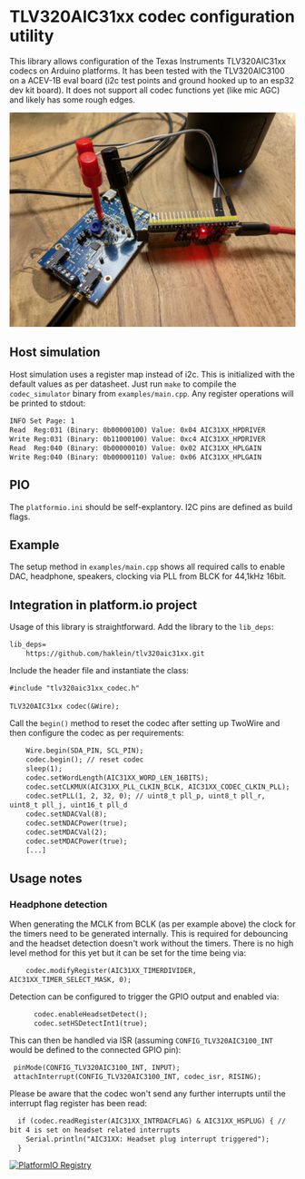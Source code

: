 # TLV320AIC31xx codec configuration utility

This library allows configuration of the Texas Instruments TLV320AIC31xx codecs on Arduino platforms. It has been tested with the TLV320AIC3100 on a ACEV-1B eval board (i2c test points and ground hooked up to an esp32 dev kit board). It does not support all codec functions yet (like mic AGC) and likely has some rough edges.

![screenshot](images/eval.jpg)

## Host simulation

Host simulation uses a register map instead of i2c. This is initialized with the default values as per datasheet. Just run `make` to compile the `codec_simulator` binary from `examples/main.cpp`. Any register operations will be printed to stdout:
~~~
INFO Set Page: 1
Read  Reg:031 (Binary: 0b00000100) Value: 0x04 AIC31XX_HPDRIVER
Write Reg:031 (Binary: 0b11000100) Value: 0xc4 AIC31XX_HPDRIVER
Read  Reg:040 (Binary: 0b00000010) Value: 0x02 AIC31XX_HPLGAIN
Write Reg:040 (Binary: 0b00000110) Value: 0x06 AIC31XX_HPLGAIN
~~~

## PIO

The `platformio.ini` should be self-explantory. I2C pins are defined as build flags.

## Example

The setup method in `examples/main.cpp` shows all required calls to enable DAC, headphone, speakers, clocking via PLL from BLCK for 44,1kHz 16bit.

## Integration in platform.io project

Usage of this library is straightforward. Add the library to the `lib_deps`:
~~~
lib_deps=
	https://github.com/haklein/tlv320aic31xx.git
~~~
Include the header file and instantiate the class:
~~~
#include "tlv320aic31xx_codec.h"

TLV320AIC31xx codec(&Wire);
~~~

Call the `begin()` method to reset the codec after setting up TwoWire and then configure the codec as per requirements:
~~~
    Wire.begin(SDA_PIN, SCL_PIN);
    codec.begin(); // reset codec
    sleep(1);
    codec.setWordLength(AIC31XX_WORD_LEN_16BITS);
    codec.setCLKMUX(AIC31XX_PLL_CLKIN_BCLK, AIC31XX_CODEC_CLKIN_PLL);
    codec.setPLL(1, 2, 32, 0); // uint8_t pll_p, uint8_t pll_r, uint8_t pll_j, uint16_t pll_d
    codec.setNDACVal(8);
    codec.setNDACPower(true);
    codec.setMDACVal(2);
    codec.setMDACPower(true);
    [...]
~~~

## Usage notes

### Headphone detection

When generating the MCLK from BCLK (as per example above) the clock for the timers need to be generated internally. This is required for debouncing and the headset detection doesn't work without the timers. There is no high level method for this yet but it can be set for the time being via:
~~~
    codec.modifyRegister(AIC31XX_TIMERDIVIDER, AIC31XX_TIMER_SELECT_MASK, 0);
~~~    

Detection can be configured to trigger the GPIO output and enabled via:
~~~
      codec.enableHeadsetDetect();
      codec.setHSDetectInt1(true);
~~~

This can then be handled via ISR (assuming `CONFIG_TLV320AIC3100_INT` would be defined to the connected GPIO pin):
~~~
 pinMode(CONFIG_TLV320AIC3100_INT, INPUT);
 attachInterrupt(CONFIG_TLV320AIC3100_INT, codec_isr, RISING);
~~~

Please be aware that the codec won't send any further interrupts until the interrupt flag register has been read:
~~~
  if (codec.readRegister(AIC31XX_INTRDACFLAG) & AIC31XX_HSPLUG) { // bit 4 is set on headset related interrupts
    Serial.println("AIC31XX: Headset plug interrupt triggered");
  }
~~~

[![PlatformIO Registry](https://badges.registry.platformio.org/packages/haklein/library/tlv320aic31xx.svg)](https://registry.platformio.org/libraries/haklein/tlv320aic31xx)
